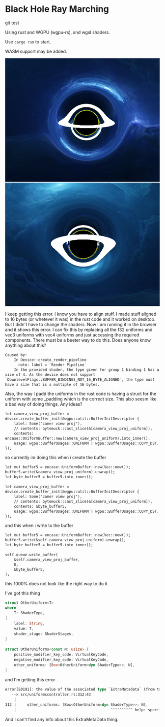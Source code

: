 # Black Hole Ray Marching

git test

Using rust and WGPU (wgpu-rs), and wgsl shaders.

Use `cargo run` to start.

WASM support may be added.

![Black hole](images/blackhole.png)
![Black hole from underneath](images/blackholefromunderneath.png)


I keep getting this error.
I know you have to align stuff.
I made stuff aligned to 16 bytes (or whetever it was) in the rust code and it worked on desktop.
But I didn't have to change the shaders.
Now I am running it in the browser and it shows this error.
I can fix this by replacing all the f32 uniforms and vec3<f32> uniforms with vec4<f32> uniforms and just accessing the required components.
There must be a beeter way to do this.
Does anyone know anything about this?
```
Caused by:
    In Device::create_render_pipeline
      note: label = `Render Pipeline`
    In the provided shader, the type given for group 1 binding 1 has a size of 4. As the device does not support `DownlevelFlags::BUFFER_BINDINGS_NOT_16_BYTE_ALIGNED`, the type must have a size that is a multiple of 16 bytes.
```
Also, the way I padd the uniforms in the rust code is having a struct for the uniform with some _padding which is the correct size. This also seesm like a bad way of doing things. Any ideas?


```
let camera_view_proj_buffer = device.create_buffer_init(&wgpu::util::BufferInitDescriptor {
    label: Some("camer view proj"),
    // contents: bytemuck::cast_slice(&[camera_view_proj_uniform]),
    contents: encase::UniformBuffer::new(camera_view_proj_uniform).into_inner(),
    usage: wgpu::BufferUsages::UNIFORM | wgpu::BufferUsages::COPY_DST,
});
```

so currently im doing this when i create the buffer
```
let mut buffer5 = encase::UniformBuffer::new(Vec::new());
buffer5.write(&camera_view_proj_uniform).unwrap();
let byte_buffer5 = buffer5.into_inner();

let camera_view_proj_buffer = device.create_buffer_init(&wgpu::util::BufferInitDescriptor {
    label: Some("camer view proj"),
    // contents: bytemuck::cast_slice(&[camera_view_proj_uniform]),
    contents: &byte_buffer5,
    usage: wgpu::BufferUsages::UNIFORM | wgpu::BufferUsages::COPY_DST,
});
```

and this when i write to the buffer
``` 
let mut buffer5 = encase::UniformBuffer::new(Vec::new());
buffer5.write(&self.camera_view_proj_uniform).unwrap();
let byte_buffer5 = buffer5.into_inner();

self.queue.write_buffer(
    &self.camera_view_proj_buffer,
    0,
    &byte_buffer5,
);
```

this 1000% does not look like the right way to do it

I've got this thing
```rs
struct OtherUniform<T>
where
    T: ShaderType,
{
    label: String,
    value: T,
    shader_stage: ShaderStages,
}

struct OtherUniforms<const N: usize> {
    positive_modifier_key_code: VirtualKeyCode,
    negative_modifier_key_code: VirtualKeyCode,
    other_uniforms: [Box<OtherUniform<dyn ShaderType>>; N],
}
```
and I'm getting this error
```rs
error[E0191]: the value of the associated type `ExtraMetadata` (from trait `ShaderType`) must be specified
   --> src/uniformscontroller.rs:312:43
    |
312 |     other_uniforms: [Box<OtherUniform<dyn ShaderType>>; N],
    |                                           ^^^^^^^^^^ help: specify the associated type: `ShaderType<ExtraMetadata = Type>`
```
And I can't find any info about this ExtraMetaData thing.
